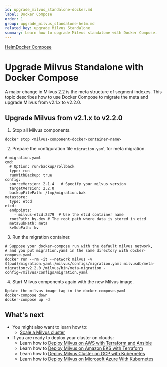 ```yaml
---
id: upgrade_milvus_standalone-docker.md
label: Docker Compose
order: 1
group: upgrade_milvus_standalone-helm.md
related_key: upgrade Milvus Standalone
summary: Learn how to upgrade Milvus standalone with Docker Compose.
---
```


<div class="tab-wrapper"><a href="upgrade_milvus_standalone-helm.md" class=''>Helm</a><a href="upgrade_milvus_standalone-docker.md" class='active '>Docker Compose</a></div>

# Upgrade Milvus Standalone with Docker Compose

A major change in Milvus 2.2 is the meta structure of segment indexes. This topic describes how to use Docker Compose to migrate the meta and upgrade Milvus from v2.1.x to v2.2.0.

## Upgrade Milvus from v2.1.x to v2.2.0

1. Stop all Milvus components.

```
docker stop <milvus-component-docker-container-name>
```

2. Prepare the configuration file `migration.yaml` for meta migration.

```
# migration.yaml
cmd:
  # Option: run/backup/rollback
  type: run
  runWithBackup: true
config:
  sourceVersion: 2.1.4   # Specify your milvus version
  targetVersion: 2.2.0
  backupFilePath: /tmp/migration.bak
metastore:
  type: etcd
etcd:
  endpoints:
    - milvus-etcd:2379  # Use the etcd container name
  rootPath: by-dev # The root path where data is stored in etcd
  metaSubPath: meta
  kvSubPath: kv
```

3. Run the migration container.

```
# Suppose your docker-compose run with the default milvus network,
# and you put migration.yaml in the same directory with docker-compose.yaml.
docker run --rm -it --network milvus -v $(pwd)/migration.yaml:/milvus/configs/migration.yaml milvusdb/meta-migration:v2.2.0 /milvus/bin/meta-migration -config=/milvus/configs/migration.yaml
```

4. Start Milvus components again with the new Milvus image.

```
Update the milvus image tag in the docker-compose.yaml
docker-compose down
docker-compose up -d
```





## What's next
- You might also want to learn how to:
  - [Scale a Milvus cluster](scaleout.md)
- If you are ready to deploy your cluster on clouds:
  - Learn how to [Deploy Milvus on AWS with Terraform and Ansible](aws.md)
  - Learn how to [Deploy Milvus on Amazon EKS with Terraform](eks.md)
  - Learn how to [Deploy Milvus Cluster on GCP with Kubernetes](gcp.md)
  - Learn how to [Deploy Milvus on Microsoft Azure With Kubernetes](azure.md)
